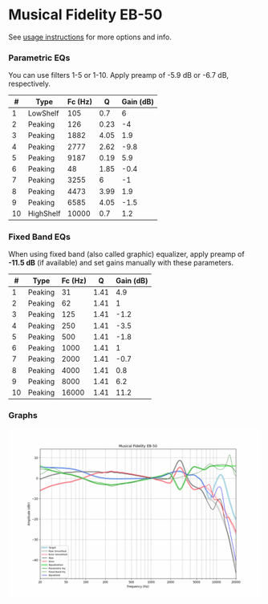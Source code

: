 # Musical Fidelity EB-50
See [usage instructions](https://github.com/jaakkopasanen/AutoEq#usage) for more options and info.

### Parametric EQs
You can use filters 1-5 or 1-10. Apply preamp of -5.9 dB or -6.7 dB, respectively.

|   # | Type      |   Fc (Hz) |    Q |   Gain (dB) |
|-----|-----------|-----------|------|-------------|
|   1 | LowShelf  |       105 | 0.7  |         6   |
|   2 | Peaking   |       126 | 0.23 |        -4   |
|   3 | Peaking   |      1882 | 4.05 |         1.9 |
|   4 | Peaking   |      2777 | 2.62 |        -9.8 |
|   5 | Peaking   |      9187 | 0.19 |         5.9 |
|   6 | Peaking   |        48 | 1.85 |        -0.4 |
|   7 | Peaking   |      3255 | 6    |        -1   |
|   8 | Peaking   |      4473 | 3.99 |         1.9 |
|   9 | Peaking   |      6585 | 4.05 |        -1.5 |
|  10 | HighShelf |     10000 | 0.7  |         1.2 |

### Fixed Band EQs
When using fixed band (also called graphic) equalizer, apply preamp of **-11.5 dB** (if available) and set gains manually with these parameters.

|   # | Type    |   Fc (Hz) |    Q |   Gain (dB) |
|-----|---------|-----------|------|-------------|
|   1 | Peaking |        31 | 1.41 |         4.9 |
|   2 | Peaking |        62 | 1.41 |         1   |
|   3 | Peaking |       125 | 1.41 |        -1.2 |
|   4 | Peaking |       250 | 1.41 |        -3.5 |
|   5 | Peaking |       500 | 1.41 |        -1.8 |
|   6 | Peaking |      1000 | 1.41 |         1   |
|   7 | Peaking |      2000 | 1.41 |        -0.7 |
|   8 | Peaking |      4000 | 1.41 |         0.8 |
|   9 | Peaking |      8000 | 1.41 |         6.2 |
|  10 | Peaking |     16000 | 1.41 |        11.2 |

### Graphs
![](./Musical%20Fidelity%20EB-50.png)
